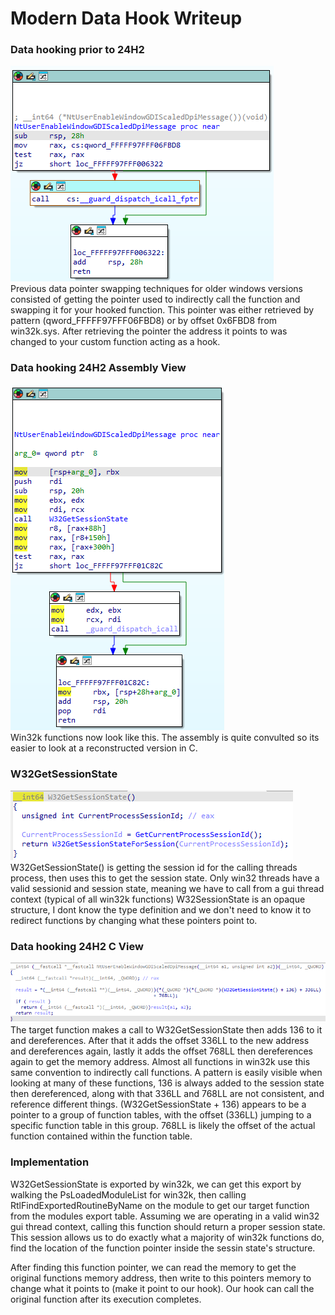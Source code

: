 # Modern Data Hook Writeup

### Data hooking prior to 24H2
![Screenshot_1](https://raw.githubusercontent.com/dognews/ModernDatahook/refs/heads/main/resources/22H2_targetfunction.png)<br/>
Previous data pointer swapping techniques for older windows versions consisted of getting the pointer used to indirectly call the function and swapping it for 
your hooked function. This pointer was either retrieved by pattern (qword_FFFFF97FFF06FBD8) or by offset 0x6FBD8 from win32k.sys. After retrieving the pointer 
the address it points to was changed to your custom function acting as a hook.
<br/>
### Data hooking 24H2 Assembly View
![Screenshot_2](https://raw.githubusercontent.com/dognews/ModernDatahook/refs/heads/main/resources/24H2_asm_targetfunction.png)<br/>
Win32k functions now look like this. The assembly is quite convulted so its easier to look at a reconstructed version in C.
<br/>
### W32GetSessionState
![Screenshot_3](https://raw.githubusercontent.com/dognews/ModernDatahook/refs/heads/main/resources/24H2_W32GetSessionState.png)<br/>
W32GetSessionState() is getting the session id for the calling threads process, then uses this to get the session state.
Only win32 threads have a valid sessionid and session state, meaning we have to call from a gui thread context (typical of all win32k functions)
W32SessionState is an opaque structure, I dont know the type definition and we don't need to know it to redirect functions by changing what these pointers point to.
<br/>
### Data hooking 24H2 C View
![Screenshot_4](https://raw.githubusercontent.com/dognews/ModernDatahook/refs/heads/main/resources/24H2_target_function.png)<br/>
The target function makes a call to W32GetSessionState then adds 136 to it and dereferences. After that it adds the offset 336LL to the new address and dereferences again, lastly it adds the offset 768LL then dereferences again to get the memory address. Almost all functions in win32k use this same convention to indirectly call functions. A pattern is easily visible when looking at many of these functions, 136 is always added to the session state then dereferenced, along with that 336LL and 768LL are not consistent, and reference different things. (W32GetSessionState + 136) appears to be a pointer to a group of function tables, with the offset (336LL) jumping to a specific function table in this group. 768LL is likely the offset of the actual function contained within the function table.
<br/>
### Implementation
W32GetSessionState is exported by win32k, we can get this export by walking the PsLoadedModuleList for win32k, then calling RtlFindExportedRoutineByName on the module to get our
target function from the modules export table. Assuming we are operating in a valid win32 gui thread context, calling this function should return a proper session state. This session
allows us to do exactly what a majority of win32k functions do, find the location of the function pointer inside the sessin state's structure.

After finding this function pointer, we can read the memory to get the original functions memory address, then write to this pointers memory to change what it points to (make it point to our hook). Our hook can
call the original function after its execution completes.
